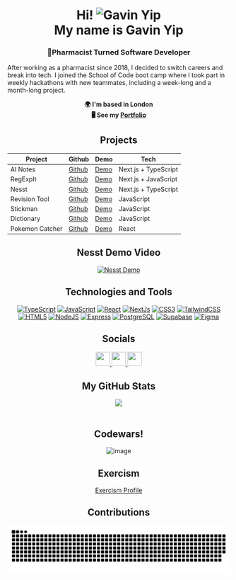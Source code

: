 <div align="center">

# Hi! <img src="https://user-images.githubusercontent.com/18350557/176309783-0785949b-9127-417c-8b55-ab5a4333674e.gif" alt="Gavin Yip"> <br> My name is Gavin Yip

</div>



<h3 align="center"> 💊Pharmacist Turned Software Developer</h3>

After working as a pharmacist since 2018, I decided to switch careers and break into tech. I joined the School of Code boot camp where I took part in weekly hackathons with new teammates, including a week-long and a month-long project.

<p align="center">
  <b>🌍 I'm based in London</b><br>
  <b>🖥️ See my <a href="http://gavinportfolio.vercel.app/" target="_blank">Portfolio </a></b><br>
  
</p>

<div align="center">
<h2>Projects</h2>

| Project          | Github                                                                      | Demo                                                                                         | Tech                  |
|------------------|-----------------------------------------------------------------------------|----------------------------------------------------------------------------------------------|-----------------------|
| AI Notes         | [Github](https://github.com/Gavinpiy/AiNotes)                                | [Demo](https://ai-notes-chi.vercel.app/)                                                     | Next.js + TypeScript  |
| RegExpIt         | [Github](https://github.com/Gavinpiy/RegExp)                                 | [Demo](https://reg-exp.vercel.app/)                                                          | Next.js + JavaScript  |
| Nesst            | [Github](https://github.com/tplatt92/nesst)                                  | [Demo](https://nesst.vercel.app/)                                                            | Next.js + TypeScript  |
| Revision Tool    | [Github](https://github.com/SchoolOfCode/bc15-w8-project-front-end-tech-ti-tens) | [Demo](https://bc15-w8-project-front-end-tech-ti-tens-tau.vercel.app/)                     | JavaScript            |
| Stickman         | [Github](https://github.com/Gavinpiy/StickMan)                               | [Demo](https://stick-man.vercel.app/)                                                       | JavaScript            |
| Dictionary       | [Github](https://github.com/SchoolOfCode/bc15-w3-recap-task-fetch-challenge-Gavinpiy) | [Demo](https://bc15-w3-recap-task-fetch-challenge-gavinpiy.vercel.app/)                   | JavaScript            |
| Pokemon Catcher  | [Github](https://github.com/Gavinpiy/pokemonreact)                           | [Demo](https://pokemonreact.vercel.app/)                                                    | React                 |



<h2>Nesst Demo Video</h2>

[![Nesst Demo](https://img.youtube.com/vi/SyPIFCDmNHA/0.jpg)](https://www.youtube.com/watch?v=SyPIFCDmNHA)


</div>

<h2 align="center">Technologies and Tools</h2>

<p align="center">
  <a href="https://www.typescriptlang.org/" target="_blank" rel="noreferrer"><img src="https://raw.githubusercontent.com/danielcranney/readme-generator/main/public/icons/skills/typescript-colored.svg" width="36" height="36" alt="TypeScript" /></a>
  <a href="https://developer.mozilla.org/en-US/docs/Web/JavaScript" target="_blank" rel="noreferrer"><img src="https://raw.githubusercontent.com/danielcranney/readme-generator/main/public/icons/skills/javascript-colored.svg" width="36" height="36" alt="JavaScript" /></a>
  <a href="https://reactjs.org/" target="_blank" rel="noreferrer"><img src="https://raw.githubusercontent.com/danielcranney/readme-generator/main/public/icons/skills/react-colored.svg" width="36" height="36" alt="React" /></a>
  <a href="https://nextjs.org/docs" target="_blank" rel="noreferrer"><img src="https://raw.githubusercontent.com/danielcranney/readme-generator/main/public/icons/skills/nextjs-colored.svg" width="36" height="36" alt="NextJs" /></a>
  <a href="https://www.w3.org/TR/CSS/#css" target="_blank" rel="noreferrer"><img src="https://raw.githubusercontent.com/danielcranney/readme-generator/main/public/icons/skills/css3-colored.svg" width="36" height="36" alt="CSS3" /></a>
  <a href="https://tailwindcss.com/" target="_blank" rel="noreferrer"><img src="https://raw.githubusercontent.com/danielcranney/readme-generator/main/public/icons/skills/tailwindcss-colored.svg" width="36" height="36" alt="TailwindCSS" /></a>
  <a href="https://developer.mozilla.org/en-US/docs/Glossary/HTML5" target="_blank" rel="noreferrer"><img src="https://raw.githubusercontent.com/danielcranney/readme-generator/main/public/icons/skills/html5-colored.svg" width="36" height="36" alt="HTML5" /></a>
  <a href="https://nodejs.org/en/" target="_blank" rel="noreferrer"><img src="https://raw.githubusercontent.com/danielcranney/readme-generator/main/public/icons/skills/nodejs-colored.svg" width="36" height="36" alt="NodeJS" /></a>
  <a href="https://expressjs.com/" target="_blank" rel="noreferrer"><img src="https://raw.githubusercontent.com/danielcranney/readme-generator/main/public/icons/skills/express-colored.svg" width="36" height="36" alt="Express" /></a>
  <a href="https://www.postgresql.org/" target="_blank" rel="noreferrer"><img src="https://raw.githubusercontent.com/danielcranney/readme-generator/main/public/icons/skills/postgresql-colored.svg" width="36" height="36" alt="PostgreSQL" /></a>
  <a href="https://supabase.io/" target="_blank" rel="noreferrer"><img src="https://raw.githubusercontent.com/danielcranney/readme-generator/main/public/icons/skills/supabase-colored.svg" width="36" height="36" alt="Supabase" /></a>
  <a href="https://www.figma.com/" target="_blank" rel="noreferrer"><img src="https://raw.githubusercontent.com/danielcranney/readme-generator/main/public/icons/skills/figma-colored.svg" width="36" height="36" alt="Figma" /></a>
</p>

<h2 align="center">Socials</h2>

<div align="center">
  <a href="https://www.github.com/Gavinpiy" target="_blank" rel="noreferrer">
    <img src="https://raw.githubusercontent.com/danielcranney/readme-generator/main/public/icons/socials/github.svg" width="32" height="32" />
  </a>
  
  <a href="https://www.linkedin.com/in/gavin-yip" target="_blank" rel="noreferrer">
    <img src="https://raw.githubusercontent.com/danielcranney/readme-generator/main/public/icons/socials/linkedin.svg" width="32" height="32" />
  </a>
  
  <a href="https://www.x.com/GavinYip5" target="_blank" rel="noreferrer">
    <img src="https://raw.githubusercontent.com/danielcranney/readme-generator/main/public/icons/socials/twitter.svg" width="32" height="32" />
  </a>
  
</div>
<div align="center">


## **My GitHub Stats**
<div display="flex" align="center"> 

<a href="http://www.github.com/Gavinpiy">
  <img src="https://github-readme-streak-stats.herokuapp.com/?user=Gavinpiy&stroke=ffffff&background=1c1917&ring=0891b2&fire=0891b2&currStreakNum=ffffff&currStreakLabel=0891b2&sideNums=ffffff&sideLabels=ffffff&dates=ffffff&hide_border=true" />
</a>
</div>
<br>

## Codewars!
![image](https://www.codewars.com/users/Gavinpiy/badges/small)

## Exercism
<a href="https://exercism.org/profiles/Gavinpiy">Exercism Profile</a>

## Contributions
<div align="center"> 

  ![Snake animation](https://github.com/gavinpiy/gavinpiy/blob/output/github-contribution-grid-snake.svg)
 
</div>
</div>
